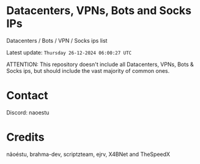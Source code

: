 # Datacenters, VPNs, Bots and Socks IPs
 
Datacenters / Bots / VPN / Socks ips list

Latest update: `Thursday 26-12-2024 06:00:27 UTC` 

ATTENTION: This repository doesn't include all Datacenters, VPNs, Bots & Socks ips, 
but should include the vast majority of common ones.

# Contact
Discord: naoestu

# Credits
nãoéstu, brahma-dev, scriptzteam, ejrv, X4BNet and TheSpeedX
